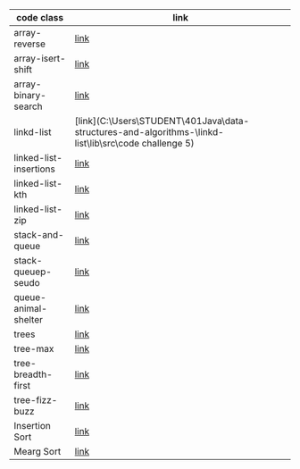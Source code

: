 




code class              | link
------------            | -------------
array-reverse           | [link](code1)
array-isert-shift       | [link](code2)
array-binary-search     | [link](code3)
linkd-list              | [link](C:\Users\STUDENT\401Java\data-structures-and-algorithms-\linkd-list\lib\src\code challenge 5)
linked-list-insertions  | [link](linkd-list/README.md)
linked-list-kth         | [link](linkd-list/README.md)
linked-list-zip         | [link](linkd-list/README.md)
stack-and-queue         | [link](C:\Users\STUDENT\401Java\data-structures-and-algorithms-\stakandqueue\app\src\main\java\stakandqueue\README.md)
stack-queuep-seudo      | [link](stakandqueue)
queue-animal-shelter    | [link](stakandqueue)
trees                   | [link](trees)
tree-max                | [link](trees)
tree-breadth-first      | [link](trees)
tree-fizz-buzz          | [link](trees)
Insertion Sort          | [link](insertsort)
Mearg Sort              | [link](insertsort)
         
